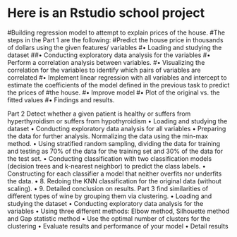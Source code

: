 # Here is an Rstudio school project 
#Building regression model to attempt to explain prices of the house.
#The steps in the Part 1 are the following:
#Predict the house price in thousands of dollars using the given features/ variables
#•	Loading and studying the dataset
##•	Conducting exploratory data analysis for the variables
#•	Perform a correlation analysis between variables. 
#•	Visualizing the correlation for the variables to identify which pairs of variables are correlated 
#•	Implement linear regression with all variables and intercept to estimate the coefficients of the model defined in the previous task to predict the prices of #the house.
#•	Improve model
#•	Plot of the original vs. the fitted values
#•	Findings and results.

Part 2
Detect whether a given patient is healthy or suffers from hyperthyroidism or suffers from hypothyroidism
•	Loading and studying the dataset
•	Conducting exploratory data analysis for all variables 
•	Preparing the data for further analysis. Normalizing the data using the min-max method. 
•	Using stratified random sampling, dividing the data for training and testing as 70% of the data for the training set and 30% of the data for the test set.
•	Conducting classification with two classification models (decision trees and k-nearest neighbor) to predict the class labels. 
•	Constructing for each classifier a model that neither overfits nor underfits the data. 
•	8. Redoing the KNN classification for the original data (without scaling).
•	9. Detailed conclusion on results. 
Part 3
find similarities of different types of wine by grouping them via clustering.
•	Loading and studying the dataset 
•	Conducting exploratory data analysis for the variables
•	Using three different methods: Elbow method, Silhouette method and Gap statistic method
•	Use the optimal number of clusters for the clustering
•	Evaluate results and performance of your model
•	Detail results


